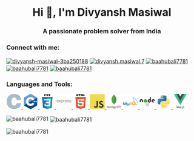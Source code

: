 <h1 align="center">Hi 👋, I'm Divyansh Masiwal</h1>
<h3 align="center">A passionate problem solver from India</h3>

<h3 align="left">Connect with me:</h3>
<p align="left">
<a href="https://linkedin.com/in/divyansh-masiwal-3ba250188" target="blank"><img align="center" src="https://raw.githubusercontent.com/rahuldkjain/github-profile-readme-generator/neutral-icons/src/images/icons/Social/linked-in-alt.svg" alt="divyansh-masiwal-3ba250188" height="30" width="40" /></a>
<a href="https://fb.com/divyansh.masiwal.7" target="blank"><img align="center" src="https://raw.githubusercontent.com/rahuldkjain/github-profile-readme-generator/neutral-icons/src/images/icons/Social/facebook.svg" alt="divyansh.masiwal.7" height="30" width="40" /></a>
<a href="https://www.codechef.com/users/baahubali7781" target="blank"><img align="center" src="https://cdn.jsdelivr.net/npm/simple-icons@3.1.0/icons/codechef.svg" alt="baahubali7781" height="30" width="40" /></a>
<a href="https://codeforces.com/profile/baahubali7781" target="blank"><img align="center" src="https://cdn.jsdelivr.net/npm/simple-icons@3.0.1/icons/codeforces.svg" alt="baahubali7781" height="30" width="40" /></a>
<a href="https://www.leetcode.com/baahubali7781" target="blank"><img align="center" src="https://raw.githubusercontent.com/rahuldkjain/github-profile-readme-generator/neutral-icons/src/images/icons/Social/leet-code.svg" alt="baahubali7781" height="30" width="40" /></a>
</p>

<h3 align="left">Languages and Tools:</h3>
<p align="left"> <a href="https://www.cprogramming.com/" target="_blank"> <img src="https://raw.githubusercontent.com/devicons/devicon/master/icons/c/c-original.svg" alt="c" width="40" height="40"/> </a> <a href="https://www.w3schools.com/cpp/" target="_blank"> <img src="https://raw.githubusercontent.com/devicons/devicon/master/icons/cplusplus/cplusplus-original.svg" alt="cplusplus" width="40" height="40"/> </a> <a href="https://www.w3schools.com/css/" target="_blank"> <img src="https://raw.githubusercontent.com/devicons/devicon/master/icons/css3/css3-original-wordmark.svg" alt="css3" width="40" height="40"/> </a> <a href="https://expressjs.com" target="_blank"> <img src="https://raw.githubusercontent.com/devicons/devicon/master/icons/express/express-original-wordmark.svg" alt="express" width="40" height="40"/> </a> <a href="https://www.w3.org/html/" target="_blank"> <img src="https://raw.githubusercontent.com/devicons/devicon/master/icons/html5/html5-original-wordmark.svg" alt="html5" width="40" height="40"/> </a> <a href="https://developer.mozilla.org/en-US/docs/Web/JavaScript" target="_blank"> <img src="https://raw.githubusercontent.com/devicons/devicon/master/icons/javascript/javascript-original.svg" alt="javascript" width="40" height="40"/> </a> <a href="https://www.mongodb.com/" target="_blank"> <img src="https://raw.githubusercontent.com/devicons/devicon/master/icons/mongodb/mongodb-original-wordmark.svg" alt="mongodb" width="40" height="40"/> </a> <a href="https://www.mysql.com/" target="_blank"> <img src="https://raw.githubusercontent.com/devicons/devicon/master/icons/mysql/mysql-original-wordmark.svg" alt="mysql" width="40" height="40"/> </a> <a href="https://nodejs.org" target="_blank"> <img src="https://raw.githubusercontent.com/devicons/devicon/master/icons/nodejs/nodejs-original-wordmark.svg" alt="nodejs" width="40" height="40"/> </a> <a href="https://www.python.org" target="_blank"> <img src="https://raw.githubusercontent.com/devicons/devicon/master/icons/python/python-original.svg" alt="python" width="40" height="40"/> </a> <a href="https://vuejs.org/" target="_blank"> <img src="https://raw.githubusercontent.com/devicons/devicon/master/icons/vuejs/vuejs-original-wordmark.svg" alt="vuejs" width="40" height="40"/> </a> </p>

<p><img align="left" src="https://github-readme-stats.vercel.app/api/top-langs?username=baahubali7781&show_icons=true&locale=en&layout=compact" alt="baahubali7781" /></p>

<p>&nbsp;<img align="center" src="https://github-readme-stats.vercel.app/api?username=baahubali7781&show_icons=true&locale=en" alt="baahubali7781" /></p>

<p><img align="center" src="https://github-readme-streak-stats.herokuapp.com/?user=baahubali7781&" alt="baahubali7781" /></p>
